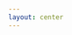 ```yaml
---
layout: center
---
```


<LoadingBar speed="2" :text="['Vibing...', 'Cerebrating...', 'Thinking...', 'Loading...', 'lOaDInG...', 'Skulking...', 'Pondering...', 'Mustering…']" />

<style>
</style>